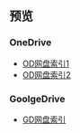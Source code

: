 
## 预览

### OneDrive

- [OD网盘索引1](https://laoxinh.github.io/front-end/index.html)
- [OD网盘索引2](https://https://od.laoxinhxx.workers.dev/)

### GoolgeDrive

- [GD网盘索引](https://https://ms.laoxinhxx.workers.dev/)
